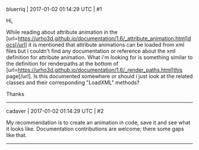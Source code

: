 bluerriq | 2017-01-02 01:14:29 UTC | #1

Hi,

While reading about attribute animation in the [url=https://urho3d.github.io/documentation/1.6/_attribute_animation.html]docs[/url] it is mentioned that attribute animations can be loaded from xml files but i couldn't find any documentation or reference about the xml definition for attribute animation. What i'm looking for is something similar to the definition for renderpaths at the bottom of [url=https://urho3d.github.io/documentation/1.6/_render_paths.html]this page[/url]. Is this documented somewhere or should i just look at the related classes and their corresponding "LoadXML" methods?

Thanks

-------------------------

cadaver | 2017-01-02 01:14:29 UTC | #2

My recommendation is to create an animation in code, save it and see what it looks like. Documentation contributions are welcome; there some gaps like that.

-------------------------


